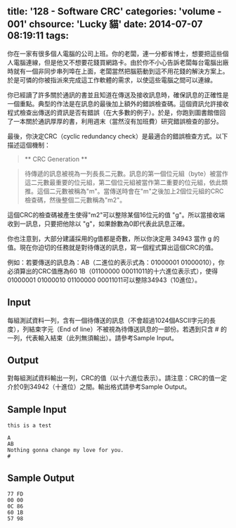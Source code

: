 title: '128 - Software CRC'
categories: 'volume - 001'
chsource: 'Lucky 貓'
date: 2014-07-07 08:19:11
tags:
---

你在一家有很多個人電腦的公司上班。你的老闆，連一分都省博士，想要把這些個人電腦連線，但是他又不想要花錢買網路卡。由於你不小心告訴老闆每台電腦出廠時就有一個非同步串列埠在上面，老闆當然把腦筋動到這不用花錢的解決方案上。於是可憐的你被指派來完成這工作軟體的需求，以使這些電腦之間可以連線。

你已經讀了許多關於通訊的書並且知道在傳送及接收訊息時，確保訊息的正確性是一個重點。典型的作法是在訊息的最後加上額外的錯誤檢查碼。這個資訊允許接收程式檢查出傳送的資訊是否有錯誤（在大多數的例子）。於是，你跑到圖書館借回了一本關於通訊厚厚的書，利用週末（當然沒有加班費）研究錯誤檢查的部分。

最後，你決定CRC（cyclic redundancy check）是最適合的錯誤檢查方式。以下描述這個機制：

> ** CRC Generation **

> 待傳遞的訊息被視為一列長長二元數。訊息的第一個位元組（byte）被當作這二元數最重要的位元組，第二個位元組被當作第二重要的位元組，依此類推。這個二元數被稱為"m"。當傳送時會在"m"之後加上2個位元組的CRC檢查碼，然後整個二元數稱為"m2"。

這個CRC的檢查碼被產生使得"m2"可以整除某個16位元的值 "g"。所以當接收端收到一訊息，只要把他除以 "g"，如果餘數為0即代表此訊息正確。

你也注意到，大部分建議採用的g值都是奇數，所以你決定用 34943 當作 g 的值。現在你迫切的任務就是對待傳送的訊息，寫一個程式算出這個CRC的值。

例如：若要傳送的訊息為：AB（二進位的表示式為：01000001 01000010），你必須算出的CRC值應為60 1B（01100000 00011011的十六進位表示式），使得 01000001 01000010 01100000 00011011可以整除34943（10進位）。

## Input ##

每組測試資料一列，含有一個待傳送的訊息（不會超過1024個ASCII字元的長度），列結束字元（End of line）不被視為待傳送訊息的一部份。若遇到只含 # 的一列，代表輸入結束（此列無須輸出）。請參考Sample Input。

## Output ##

對每組測試資料輸出一列，CRC的值（以十六進位表示）。請注意：CRC的值一定介於0到34942（十進位）之間。輸出格式請參考Sample Output。
## Sample Input ##

	this is a test

	A
	AB
	Nothing gonna change my love for you.
	#
	
## Sample Output ##

	77 FD
	00 00
	0C 86
	60 1B
	57 98